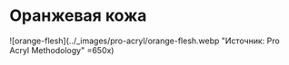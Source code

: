 # Оранжевая кожа

![orange-flesh](../_images/pro-acryl/orange-flesh.webp "Источник: Pro Acryl Methodology" =650x)